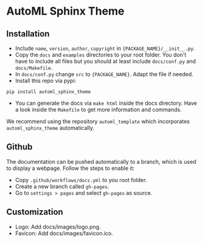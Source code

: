 
# AutoML Sphinx Theme


## Installation

- Include `name`, `version`, `author`, `copyright` in `{PACKAGE_NAME}/__init__.py`.
- Copy the `docs` and `examples` directories to your root folder. You don't have to include all
files but you should at least include `docs/conf.py` and `docs/Makefile`.
- In `docs/conf.py` change `src` to `{PACKAGE_NAME}`. Adapt the file if needed.
- Install this repo via pypi:
```
pip install automl_sphinx_theme
```
- You can generate the docs via `make html` inside the docs directory. Have a look inside the
`Makefile` to get more information and commands.

We recommend using the repository `automl_template` which incorporates `automl_sphinx_theme`
automatically.


## Github

The documentation can be pushed automatically to a branch, which is used to display a webpage.
Follow the steps to enable it:
- Copy `.github/workflows/docs.yml` to you root folder.
- Create a new branch called `gh-pages`.
- Go to `settings > pages` and select `gh-pages` as source.


## Customization

- Logo: Add docs/images/logo.png.
- Favicon: Add docs/images/favicon.ico.